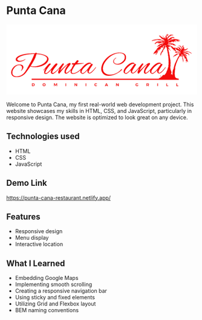 # Punta Cana 

![alt text](/images/PC%20RED.png)

Welcome to Punta Cana, my first real-world web development project. This website showcases my skills in HTML, CSS, and JavaScript, particularly in responsive design. The website is optimized to look great on any device.

## Technologies used
- HTML
- CSS
- JavaScript
  
## Demo Link 
https://punta-cana-restaurant.netlify.app/

## Features
- Responsive design
- Menu display
- Interactive location

## What I Learned
- Embedding Google Maps
- Implementing smooth scrolling
- Creating a responsive navigation bar
- Using sticky and fixed elements 
- Utilizing Grid and Flexbox layout
- BEM naming conventions
